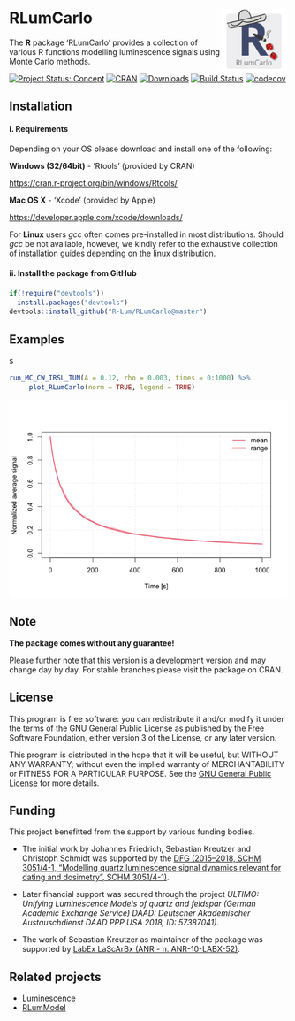 




<!-- README.md was auto-generated by README.Rmd. Please DO NOT edit by hand!-->

# RLumCarlo <img width=120px src="man/figures/Logo_RLumCarlo.png" align="right" />

The **R** package ‘RLumCarlo’ provides a collection of various R
functions modelling luminescence signals using Monte Carlo methods.

[![Project Status:
Concept](http://www.repostatus.org/badges/latest/concept.svg)](https://www.repostatus.org/#concept)
[![CRAN](http://www.r-pkg.org/badges/version/RLumCarlo)](https://cran.r-project.org/package=RLumCarlo)
[![Downloads](http://cranlogs.r-pkg.org/badges/grand-total/RLumCarlo)](http://www.r-pkg.org/pkg/RLumCarlo)
[![Build
Status](https://travis-ci.com/R-Lum/RLumCarlo.svg?token=ymRxA7NeJn6EE7PixZr8&branch=master)](https://travis-ci.com/R-Lum/RLumCarlo)
[![codecov](https://codecov.io/gh/R-Lum/RLumCarlo/branch/master/graph/badge.svg?token=W0q5JUInf7)](https://codecov.io/gh/R-Lum/RLumCarlo)

## Installation

#### i. Requirements

Depending on your OS please download and install one of the following:

**Windows (32/64bit)** - ‘Rtools’ (provided by CRAN)

<https://cran.r-project.org/bin/windows/Rtools/>

**Mac OS X** - ‘Xcode’ (provided by Apple)

<https://developer.apple.com/xcode/downloads/>

For **Linux** users *gcc* often comes pre-installed in most
distributions. Should *gcc* be not available, however, we kindly refer
to the exhaustive collection of installation guides depending on the
linux distribution.

#### ii. Install the package from GitHub

``` r
if(!require("devtools"))
  install.packages("devtools")
devtools::install_github("R-Lum/RLumCarlo@master")
```

## Examples

s

``` r
run_MC_CW_IRSL_TUN(A = 0.12, rho = 0.003, times = 0:1000) %>%
     plot_RLumCarlo(norm = TRUE, legend = TRUE)
```

<img src="man/figures/README-unnamed-chunk-2-1.png" style="display: block; margin: auto;" />

## Note

**The package comes without any guarantee\!**

Please further note that this version is a development version and may
change day by day. For stable branches please visit the package on CRAN.

## License

This program is free software: you can redistribute it and/or modify it
under the terms of the GNU General Public License as published by the
Free Software Foundation, either version 3 of the License, or any later
version.

This program is distributed in the hope that it will be useful, but
WITHOUT ANY WARRANTY; without even the implied warranty of
MERCHANTABILITY or FITNESS FOR A PARTICULAR PURPOSE. See the [GNU
General Public
License](https://github.com/R-Lum/RLumCarlo/blob/master/LICENSE) for
more details.

## <span class="glyphicon glyphicon-euro"></span> Funding

This project benefitted from the support by various funding bodies.

  - The initial work by Johannes Friedrich, Sebastian Kreutzer and
    Christoph Schmidt was supported by the [DFG (2015–2018,
    SCHM 3051/4-1, “Modelling quartz luminescence signal dynamics
    relevant for dating and dosimetry”, SCHM
    3051/4-1)](https://gepris.dfg.de/gepris/projekt/279969851).

  - Later financial support was secured through the project *ULTIMO:
    Unifying Luminescence Models of quartz and feldspar (German Academic
    Exchange Service) DAAD: Deutscher Akademischer Austauschdienst DAAD
    PPP USA 2018, ID: 57387041)*.

  - The work of Sebastian Kreutzer as maintainer of the package was
    supported by [LabEx LaScArBx (ANR -
    n. ANR-10-LABX-52)](https://lascarbx.labex.u-bordeaux.fr).

## Related projects

  - [Luminescence](https://github.com/R-Lum/Luminescence)
  - [RLumModel](https://github.com/R-Lum/RLumModel)

